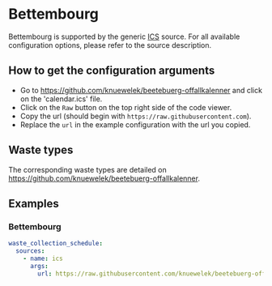 # Bettembourg

Bettembourg is supported by the generic [ICS](/doc/source/ics.md) source. For all available configuration options, please refer to the source description.


## How to get the configuration arguments

- Go to <https://github.com/knuewelek/beetebuerg-offallkalenner> and click on the 'calendar.ics' file.
- Click on the `Raw` button on the top right side of the code viewer.
- Copy the url (should begin with `https://raw.githubusercontent.com`).
- Replace the `url` in the example configuration with the url you copied.


## Waste types

The corresponding waste types are detailed on <https://github.com/knuewelek/beetebuerg-offallkalenner>.


## Examples

### Bettembourg

```yaml
waste_collection_schedule:
  sources:
    - name: ics
      args:
        url: https://raw.githubusercontent.com/knuewelek/beetebuerg-offallkalenner/refs/heads/main/calendar.ics
```
